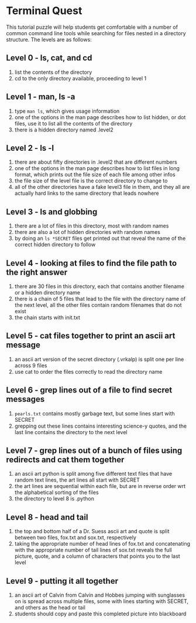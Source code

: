 # Terminal Quest

This tutorial puzzle will help students get comfortable with a number of
common command line tools while searching for files nested in a directory
structure. The levels are as follows:

## Level 0 - ls, cat, and cd

  1. list the contents of the directory
  2. cd to the only directory available, proceeding to level 1

## Level 1 - man, ls -a

  1. type `man ls`, which gives usage information
  2. one of the options in the man page describes how to list hidden,
     or dot files, use it to list all the contents of the directory
  3. there is a hidden directory named .level2

## Level 2 - ls -l

  1. there are about fifty directories in .level2 that are different numbers
  2. one of the options in the man page describes how to list files in
     long format, which prints out the file size of each file among other infos
  3. the file size of the level file is the correct directory to change to
  4. all of the other directories have a fake level3 file in them, and they all
     are actually hard links to the same directory that leads nowhere

## Level 3 - ls and globbing

  1. there are a lot of files in this directory, most with random names
  2. there are also a lot of hidden directories with random names
  3. by doing an `ls *SECRET` files get printed out that reveal the name of the
     correct hidden directory to follow

## Level 4 - looking at files to find the file path to the right answer

  1. there are 30 files in this directory, each that contains another filename
     or a hidden directory name
  2. there is a chain of 5 files that lead to the file with the directory name
     of the next level, all the other files contain random filenames that do not
     exist
  3. the chain starts with init.txt

## Level 5 - cat files together to print an ascii art message

  1. an ascii art version of the secret directory (.vrkalp) is split one per line
     across 9 files
  2. use cat to order the files correctly to read the directory name

## Level 6 - grep lines out of a file to find secret messages

  1. `pearls.txt` contains mostly garbage text, but some lines start with SECRET
  2. grepping out these lines contains interesting science-y quotes, and the last
     line contains the directory to the next level

## Level 7 - grep lines out of a bunch of files using redirects and cat them together

  1. an ascii art python is split among five different text files that have random
     text lines, the art lines all start with SECRET
  2. the art lines are sequential within each file, but are in reverse order wrt
     the alphabetical sorting of the files
  3. the directory to level 8 is .python

## Level 8 - head and tail

  1. the top and bottom half of a Dr. Suess ascii art and quote is split between
     two files, fox.txt and sox.txt, respectively
  2. taking the appropriate number of head lines of fox.txt and concatenating
     with the appropriate number of tail lines of sox.txt reveals the full picture,
     quote, and a column of characters that points you to the last level

## Level 9 - putting it all together

  1. an ascii art of Calvin from Calvin and Hobbes jumping with sunglasses on is
     spread across multiple files, some with lines starting with SECRET, and others
     as the head or tail
  2. students should copy and paste this completed picture into blackboard
